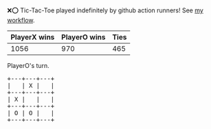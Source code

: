 :x::o: Tic-Tac-Toe played indefinitely by github action runners! See [my workflow](.github/workflows/play.yaml).

|PlayerX wins|PlayerO wins|Ties|
|-|-|-|
|1056|970|465|

PlayerO's turn.

<pre>
+---+---+---+
|   | X |   |
+---+---+---+
| X |   |   |
+---+---+---+
| O | O |   |
+---+---+---+
</pre>